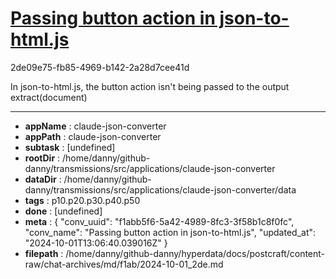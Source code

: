 # [Passing button action in json-to-html.js](https://claude.ai/chat/f1abb5f6-5a42-4989-8fc3-3f58b1c8f0fc)

2de09e75-fb85-4969-b142-2a28d7cee41d

In json-to-html.js, the button action isn't being passed to the output  extract(document)

---

* **appName** : claude-json-converter
* **appPath** : claude-json-converter
* **subtask** : [undefined]
* **rootDir** : /home/danny/github-danny/transmissions/src/applications/claude-json-converter
* **dataDir** : /home/danny/github-danny/transmissions/src/applications/claude-json-converter/data
* **tags** : p10.p20.p30.p40.p50
* **done** : [undefined]
* **meta** : {
  "conv_uuid": "f1abb5f6-5a42-4989-8fc3-3f58b1c8f0fc",
  "conv_name": "Passing button action in json-to-html.js",
  "updated_at": "2024-10-01T13:06:40.039016Z"
}
* **filepath** : /home/danny/github-danny/hyperdata/docs/postcraft/content-raw/chat-archives/md/f1ab/2024-10-01_2de.md